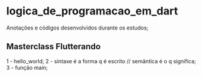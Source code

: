 # logica_de_programacao_em_dart

Anotações e códigos desenvolvidos durante os estudos;

## Masterclass Flutterando

1 - hello_world;
2 - sintaxe é a forma q é escrito //  semântica é o q significa;
3 - função main;